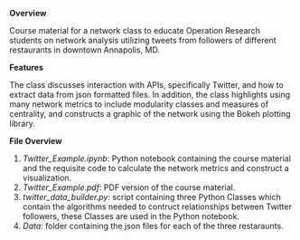 
**Overview**

Course material for a network class to educate Operation Research students on network analysis utilizing tweets from followers of different restaurants in downtown Annapolis, MD. 

**Features** 

The class discusses interaction with APIs, specifically Twitter, and how to extract data from json formatted files. In addition, the class highlights using many network metrics to include modularity classes and measures of centrality, and constructs a graphic of the network using the Bokeh plotting library.

**File Overview**

1. *Twitter_Example.ipynb*: Python notebook containing the course material and the requisite code to calculate the network metrics and construct a visualization.
2. *Twitter_Example.pdf*: PDF version of the course material. 
3. *twitter_data_builder.py*: script containing three Python Classes which contain the algorithms needed to contruct relationships between Twitter followers, these Classes are used in the Python notebook.
4. *Data*: folder containing the json files for each of the three restaraunts. 
